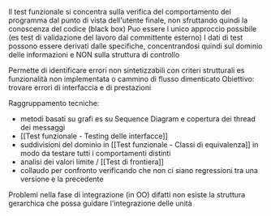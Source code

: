 Il test funzionale si concentra sulla verifica del comportamento del programma dal punto di vista dell'utente finale, non sfruttando quindi la conoscenza del codice (black box)
Puo essere l unico approccio possibile (es test di validazione del lavoro dal committente esterno)
I dati di test possono essere derivati dalle specifiche, concentrandosi quindi sul dominio delle informazioni e NON sulla struttura di controllo

Permette di identificare errori non sintetizzabili con criteri strutturali es funzionalità non implementata o cammino di flusso dimenticato
Obiettivo: trovare errori di interfaccia e di prestazioni

Raggruppamento tecniche:
- metodi basati su grafi es su Sequence Diagram e copertura dei thread dei messaggi
- [[Test funzionale - Testing delle interfacce]]
- suddivisioni del dominio in [[Test funzionale - Classi di equivalenza]] in modo da testare tutti i comportamenti distinti
- analisi dei valori limite / [[Test di frontiera]]
- collaudo per confronto verificando che non ci siano regressioni tra una versione e la precedente

Problemi nella fase di integrazione (in OO) difatti non esiste la struttura gerarchica che possa guidare l'integrazione delle unità

